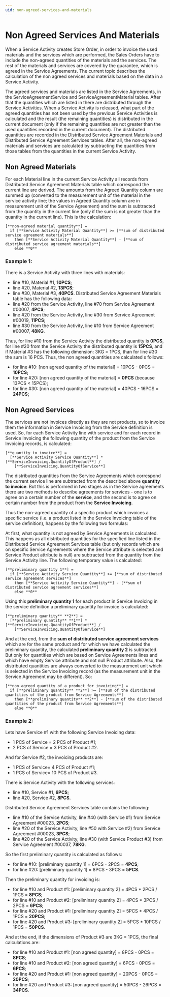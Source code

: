 ```yaml
---
uid: non-agreed-services-and-materials
---
```


# Non Agreed Services And Materials

When a Service Activity creates Store Order, in order to invoice the used materials and the services which are performed, the Sales Orders have to include the non-agreed quantities of the materials and the services. The rest of the materials and services are covered by the guarantee, which is agreed in the Service Agreements. 
The current topic describes the calculation of the non agreed services and materials based on the data in a Service Activity.

The agreed services and materials are listed in the Service Agreements, in the ServiceAgreementService and ServiceAgreementMaterial tables.
After that the quantities which are listed in there are distributed through the Service Activities. 
When a Service Activity is released, what part of the agreed quantities has not been used by the previous Service Activities is calculated and the result (the remaining quantities) is distributed in the current document (only if the remaining quantities are not greater than the used quantities recorded in the current document). 
The distributed quantities are recorded in the Distributed Service Agreement Materials and Distributed Service Agreement Services tables.
After all, the non-agreed materials and services are calculated by subtracting the quantities from those tables from the quantities in the current Service Activity. 

## Non Agreed Materials

For each Material line in the current Service Activity all records from Distributed Service Agreement Materials table which correspond the current line are derived.
The amounts from the Agreed Quantity column are summed up (converted to the measurement unit of the material in the service activity line; the values in Agreed Quantity column are in measurement unit of the Service Agreement) and the sum is subtracted from the quantity in the current line (only if the sum is not greater than the quantity in the current line).
This is the calculation:
```
[**non-agreed material quantity**] =
  if [**Service Activity Material Quantity**] >= [**sum of distributed service agreement materials**]
    then [**Service Activity Material Quantity**] - [**sum of distributed service agreement materials**]
    else **0**
```
### Example 1:
There is a Service Activity with three lines with materials:
- line #10, Material #1, **10PCS**;
- line #20, Material #2, **13PCS**;
- line #30, Material #3, **40PCS**.
Distributed Service Agreement Materials table has the following data:
- line #20 from the Service Activity, line #70 from Service Agreement #00007, **4PCS**;
- line #20 from the Service Activity, line #30 from Service Agreement #00019, **11PCS**;
- line #30 from the Service Activity, line #10 from Service Agreement #00007, **48KG**.

Thus, for line #10 from the Service Activity the distributed quantity is **0PCS**, for line #20 from the Service Activity the distributed quantity is **15PCS**, and if Material #3 has the following dimension: 3KG = 1PCS, than for line #30 the sum is 16 PCS. Thus, the non agreed quantities are calculated s follows:

- for line #10: [non agreed quantity of the material] = 10PCS - 0PCS = **10PCS;**
- for line #20: [non agreed quantity of the material] = **0PCS** (because 13PCS < 15PCS);
- for line #30: [non agreed quantity of the material] = 40PCS - 16PCS = **24PCS;**

## Non Agreed Services

The services are not invoices directly as they are not products, so to invoice them the information in Service Invoicing from the Service definition is used.
So, for each Service Activity line with service and for each record in Service Invoicing the following quantity of the product from the Service Invoicing records, is calculated:
```
[**quantity to invoice**] =
  [**Service Activity Service Quantity**] * [**ServiceInvoicing.QuantityOfProduct**] /
    [**ServiceInvoicing.QuantityOfService**]
```
The distributed quantities from the Service Agreements which correspond the current service line are subtracted from the described above **quantity to invoice**. 
But this is performed in two stages as in the Service agreements there are two methods to describe agreements for services - one is to agree on a certain number of the **service**, and the second is to agree on certain number from the product from the **Service Invoicing**. 

Thus the non-agreed quantity of a specific product which invoices a specific service (i.e. a product listed in the Service Invoicing table of the service definition), happens by the following two formulas:

At first, what quantity is not agreed by Service Agreements is calculated. 
This happens as all distributed quantities for the specified line listed in the Distributed Service Agreement Services table (but only records which are on specific Service Agreements where the Service attribute is selected and Service Product attribute is null) are subtracted from the quantity from the Service Activity line.
The following temporary value is calculated:
```
[**preliminary quantity 1**] =
  if [**Service Activity Service Quantity**] >= [**sum of distributed service agreement services**]
    then [**Service Activity Service Quantity**] - [**sum of distributed service agreement services**]
    else **0**
```
Using this **preliminary quantity 1** for each product in Service Invoicing in the service definition a preliminary quantity for invoice is calculated:
```
[**preliminary quantity** **2**] =
  [**preliminary quantity** **1**] * [**ServiceInvoicing.QuantityOfProduct**] /
    [**ServiceInvoicing.QuantityOfService**]
```
And at the end, from the **sum of distributed service agreement services** which are for the same product and for which we have calculated the preliminary quantity, the calculated **preliminary quantity 2** is subtracted. 
But only for quantities which are based on Service Agreements lines and which have empty Service attribute and not null Product attribute. 
Also, the distributed quantities are always converted to the measurement unit which is selected in the Service Invoicing record (as the measurement unit in the Service Agreement may be different).
So:
```
[**non agreed quantity of a product for invoicing**] =
  if [**preliminary quantity** **2**] >= [**sum of the distributed quantities of the product from Service Agreements**]
    then [**preliminary quantity** **2**] - [**sum of the distributed quantities of the product from Service Agreements**]
    else **0**
```
### Example 2:
Lets have Service #1 with the following Service Invoicing data:
- 1 PCS of Service = 2 PCS of Product #1;
- 2 PCS of Service = 3 PCS of Product #2.

And for Service #2, the invoicing products are:
- 1 PCS of Service= 4 PCS of Product #1;
- 1 PCS of Service= 10 PCS of Product #3.

There is Service Activity with the following services:
- line #10, Service #1, **6PCS**;
- line #20, Service #2, **8PCS**.

Distributed Service Agreement Services table contains the following:
- line #10 of the Service Activity, line #40 (with Service #1) from Service Agreement #00023, **2PCS**;
- line #20 of the Service Activity, line #50 with Service #2) from Service Agreement #00023, **3PCS**;
- line #20 of the Service Activity, line #30 (with Service Product #3) from Service Agreement #00037, **78KG**.

So the first preliminary quantity is calculated as follows:
- for line #10: [preliminary quantity 1] = 6PCS - 2PCS = **4PCS**;
- for line #20: [preliminary quantity 1] = 8PCS - 3PCS = **5PCS**.

Then the preliminary quantity for invoicing is:
- for line #10 and Product #1: [preliminary quantity 2] = 4PCS * 2PCS / 1PCS = **8PCS**;
- for line #10 and Product #2: [preliminary quantity 2] = 4PCS * 3PCS / 2PCS = **6PCS**;
- for line #20 and Product #1: [preliminary quantity 2] = 5PCS * 4PCS / 1PCS = **20PCS**;
- for line #20 and Product #3: [preliminary quantity 2] = 5PCS * 10PCS / 1PCS = **50PCS**.

And at the end, if the dimensions of Product #3 are 3KG = 1PCS, the final calculations are:
- for line #10 and Product #1: [non agreed quantity] = 8PCS - 0PCS = **8PCS**;
- for line #10 and Product #2: [non agreed quantity] = 6PCS - 0PCS = **6PCS**;
- for line #20 and Product #1: [non agreed quantity] = 20PCS - 0PCS = **20PCS**;
- for line #20 and Product #3: [non agreed quantity] = 50PCS - 26PCS = **34PCS**.
